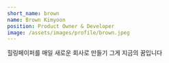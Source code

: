 ```yaml
---
short_name: brown
name: Brown Kimyoon
position: Product Owner & Developer
image: /assets/images/profile/brown.jpeg
---
```

힐링페이퍼를 매일 새로운 회사로 만들기
그게 지금의 꿈입니다
